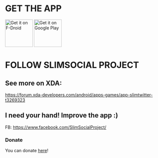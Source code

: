 # GET THE APP

<a href="https://f-droid.org/packages/it.rignanese.leo.slimtwitter/" target="_blank">
<img src="https://fdroid.gitlab.io/artwork/badge/get-it-on.png" alt="Get it on F-Droid" height="90"/></a>
<a href="https://play.google.com/store/apps/details?id=it.rignanese.leo.slimtwitter" target="_blank">
<img src="https://play.google.com/intl/en_us/badges/images/generic/en_badge_web_generic.png" alt="Get it on Google Play" height="90"/></a>

# FOLLOW SLIMSOCIAL PROJECT

## See more on XDA: 
https://forum.xda-developers.com/android/apps-games/app-slimtwitter-t3269323

## I need your hand! Improve the app :)
FB: https://www.facebook.com/SlimSocialProject/

### Donate
You can donate [here](https://www.paypal.me/LeonardoRignanese)!
